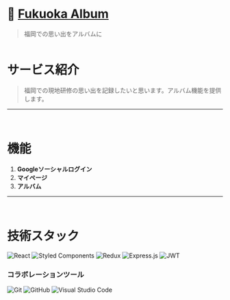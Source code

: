 # 🏯 [Fukuoka Album]()
> 福岡での思い出をアルバムに

<div align="center" style="display:flex;">
    <!--<img src="" width="100" alt="logo"/>-->
</div>

# サービス紹介
> 福岡での現地研修の思い出を記録したいと思います。アルバム機能を提供します。

---
<br>

# 機能
1. **Googleソーシャルログイン**
2. **マイページ**
3. **アルバム**

---
<br>

# 技術スタック

![React](https://img.shields.io/badge/react-%2320232a.svg?style=for-the-badge&logo=react&logoColor=%2361DAFB)
![Styled Components](https://img.shields.io/badge/styled--components-DB7093?style=for-the-badge&logo=styled-components&logoColor=white)
![Redux](https://img.shields.io/badge/redux-%23593d88.svg?style=for-the-badge&logo=redux&logoColor=white)
![Express.js](https://img.shields.io/badge/express.js-%23404d59.svg?style=for-the-badge&logo=express&logoColor=%2361DAFB)
![JWT](https://img.shields.io/badge/JWT-black?style=for-the-badge&logo=JSON%20web%20tokens)

### コラボレーションツール
![Git](https://img.shields.io/badge/git-%23F05033.svg?style=for-the-badge&logo=git&logoColor=white)
![GitHub](https://img.shields.io/badge/github-%23121011.svg?style=for-the-badge&logo=github&logoColor=white)
![Visual Studio Code](https://img.shields.io/badge/Visual%20Studio%20Code-0078d7.svg?style=for-the-badge&logo=visual-studio-code&logoColor=white)
